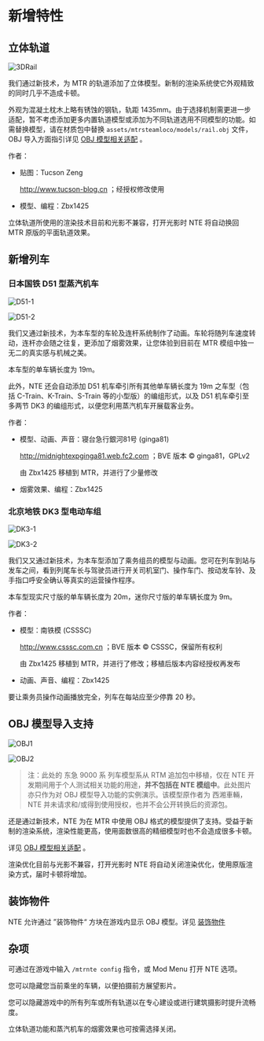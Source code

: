 # 新增特性



## 立体轨道

![3DRail](img/3drail1.jpg)

我们通过新技术，为 MTR 的轨道添加了立体模型。新制的渲染系统使它外观精致的同时几乎不造成卡顿。

外观为混凝土枕木上略有锈蚀的钢轨，轨距 1435mm。由于选择机制需更进一步适配，暂不考虑添加更多内置轨道模型或添加为不同轨道选用不同模型的功能。如需替换模型，请在材质包中替换 `assets/mtrsteamloco/models/rail.obj` 文件，OBJ 导入方面指引详见 [OBJ 模型相关适配](objschem.md) 。

作者：

- 贴图：Tucson Zeng

  http://www.tucson-blog.cn ；经授权修改使用

- 模型、编程：Zbx1425

立体轨道所使用的渲染技术目前和光影不兼容，打开光影时 NTE 将自动换回 MTR 原版的平面轨道效果。



## 新增列车

### 日本国铁 D51 型蒸汽机车

![D51-1](img/d511.jpg)

![D51-2](img/d512.jpg)

我们又通过新技术，为本车型的车轮及连杆系统制作了动画。车轮将随列车速度转动，连杆亦会随之往复，更添加了烟雾效果，让您体验到目前在 MTR 模组中独一无二的真实感与机械之美。

本车型的单车辆长度为 19m。

此外，NTE 还会自动添加 D51 机车牵引所有其他单车辆长度为 19m 之车型（包括 C-Train、K-Train、S-Train 等的小型版）的编组形式，以及 D51 机车牵引至多两节 DK3 的编组形式，以便您利用蒸汽机车开展载客业务。

作者：

- 模型、动画、声音：寝台急行銀河81号 (ginga81) 

  http://midnightexpginga81.web.fc2.com ；BVE 版本 © ginga81，GPLv2

  由 Zbx1425 移植到 MTR，并进行了少量修改

- 烟雾效果、编程：Zbx1425



### 北京地铁 DK3 型电动车组

![DK3-1](img/dk31.jpg)

![DK3-2](img/dk32.jpg)

我们又又通过新技术，为本车型添加了乘务组员的模型与动画。您可在列车到站与发车之间，看到列尾车长与驾驶员进行开关司机室门、操作车门、按动发车铃、及手指口呼安全确认等真实的运营操作程序。

本车型现实尺寸版的单车辆长度为 20m，迷你尺寸版的单车辆长度为 9m。

作者：

- 模型：南铁模 (CSSSC)

  http://www.csssc.com.cn ；BVE 版本 © CSSSC，保留所有权利

  由 Zbx1425 移植到 MTR，并进行了修改；移植后版本内容经授权再发布

- 动画、声音、编程：Zbx1425

要让乘务员操作动画播放完全，列车在每站应至少停靠 20 秒。



## OBJ 模型导入支持

![OBJ1](img/obj1.jpg)

![OBJ2](img/obj2.jpg)

> 注：此处的 东急 9000 系 列车模型系从 RTM 追加包中移植，仅在 NTE 开发期间用于个人测试相关功能的用途，**并不包括在 NTE 模组中**。此处图片亦只作为对 OBJ 模型导入功能的实例演示。该模型原作者为 西湘車輛，NTE 并未请求和/或得到使用授权，也并不会公开转换后的资源包。

还是通过新技术，NTE 为在 MTR 中使用 OBJ 格式的模型提供了支持。受益于新制的渲染系统，渲染性能更高，使用面数很高的精细模型时也不会造成很多卡顿。

详见 [OBJ 模型相关适配](objschem.md) 。

渲染优化目前与光影不兼容，打开光影时 NTE 将自动关闭渲染优化，使用原版渲染方式，届时卡顿将增加。



## 装饰物件

NTE 允许通过 ”装饰物件“ 方块在游戏内显示 OBJ 模型。详见 [装饰物件](eyecandy.md)



## 杂项

可通过在游戏中输入 `/mtrnte config` 指令，或 Mod Menu 打开 NTE 选项。

您可以隐藏您当前乘坐的车辆，以便拍摄前方展望影片。

您可以隐藏游戏中的所有列车或所有轨道以在专心建设或进行建筑摄影时提升流畅度。

立体轨道功能和蒸汽机车的烟雾效果也可按需选择关闭。